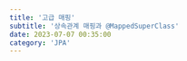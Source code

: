 ```yaml
---
title: '고급 매핑'
subtitle: '상속관계 매핑과 @MappedSuperClass'
date: 2023-07-07 00:35:00
category: 'JPA'
---
```

